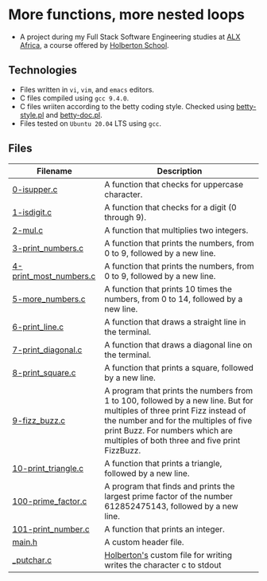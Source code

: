 # More functions, more nested loops
 
- A project during my Full Stack Software Engineering studies at [ALX Africa](https://www.alxafrica.com/software-engineering-2022/), a course offered by [Holberton School](https://www.holbertonschool.com/). 

## Technologies 

- Files written in ```vi```, ```vim```, and ```emacs``` editors. 
- C files compiled using ```gcc 9.4.0```.
- C files wriiten according to the betty coding style. Checked using [betty-style.pl](https://github.com/holbertonschool/Betty/blob/master/betty-style.pl) and [betty-doc.pl](https://github.com/holbertonschool/Betty/blob/master/betty-doc.pl).
- Files tested on ```Ubuntu 20.04``` LTS using ```gcc```.

## Files

| Filename  | Description |
| ---  | --- |
|[0-isupper.c](0-isupper.c)|A function that checks for uppercase character.|
|[1-isdigit.c](1-isdigit.c)| A function that checks for a digit (0 through 9).|
|[2-mul.c](2-mul.c)|A function that multiplies two integers.|
|[3-print_numbers.c](3-print_numbers.c)|A function that prints the numbers, from 0 to 9, followed by a new line.|
|[4-print_most_numbers.c](4-print_most_numbers.c)|A function that prints the numbers, from 0 to 9, followed by a new line.|
|[5-more_numbers.c](5-more_numbers.c)|A function that prints 10 times the numbers, from 0 to 14, followed by a new line.|
|[6-print_line.c](6-print_line.c)|A function that draws a straight line in the terminal.|
|[7-print_diagonal.c](7-print_diagonal.c)|A function that draws a diagonal line on the terminal.|
|[8-print_square.c](8-print_square.c)|A function that prints a square, followed by a new line.|
|[9-fizz_buzz.c](9-fizz_buzz.c)| A program that prints the numbers from 1 to 100, followed by a new line. But for multiples of three print Fizz instead of the number and for the multiples of five print Buzz. For numbers which are multiples of both three and five print FizzBuzz.|
|[10-print_triangle.c](10-print_triangle.c)|A function that prints a triangle, followed by a new line.|
|[100-prime_factor.c](100-prime_factor.c)| A program that finds and prints the largest prime factor of the number 612852475143, followed by a new line.|
|[101-print_number.c](101-print_number.c)|A function that prints an integer.|
|[main.h](main.h)|A custom header file.|
|[_putchar.c](_putchar.c)|[Holberton's](https://www.holbertonschool.com/) custom file for writing writes the character c to stdout|
